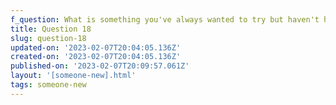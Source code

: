 ```yaml
---
f_question: What is something you've always wanted to try but haven't had the chance to?
title: Question 18
slug: question-18
updated-on: '2023-02-07T20:04:05.136Z'
created-on: '2023-02-07T20:04:05.136Z'
published-on: '2023-02-07T20:09:57.061Z'
layout: '[someone-new].html'
tags: someone-new
---
```



